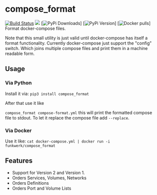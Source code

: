 # compose_format

[![Build Status](https://travis-ci.org/funkwerk/compose_format.svg)](https://travis-ci.org/funkwerk/compose_format)
[![](https://badge.imagelayers.io/funkwerk/compose_format.svg)](https://imagelayers.io/?images=funkwerk/compose_format:latest 'funkwerk/compose_format')
[![PyPi Downloads](https://img.shields.io/pypi/dm/compose_format.svg)]
[![PyPi Version](https://img.shields.io/pypi/v/compose_format.svg)]
[![Docker pulls](https://img.shields.io/docker/pulls/funkwerk/compose_format.svg)]
Format docker-compose files.

Note that this small utility is just valid until docker-compose has itself a format functionality.
Currently docker-compose just support the "config" switch. Which joins multiple compose files and print them in a machine readable form.

## Usage

### Via Python

Install it via:
`pip3 install compose_format`

After that use it like

`compose_format compose-format.yml`
this will print the formatted compose file to stdout.
To let it replace the compose file add `--replace`.

### Via Docker

Use it like:
`cat docker-compose.yml | docker run -i funkwerk/compose_format`

## Features
 - Support for Version 2 and Version 1.
 - Orders Services, Volumes, Networks
 - Orders Definitions
 - Orders Port and Volume Lists
